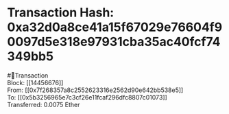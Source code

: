 
Transaction Hash: 0xa32d0a8ce41a15f67029e76604f90097d5e318e97931cba35ac40fcf74349bb5
====================================================================================
  
#💸Transaction  
Block: [[14456676]]  
From: [[0x7f268357a8c2552623316e2562d90e642bb538e5]]  
To: [[0x5b3256965e7c3cf26e11fcaf296dfc8807c01073]]  
Transferred: 0.0075 Ether